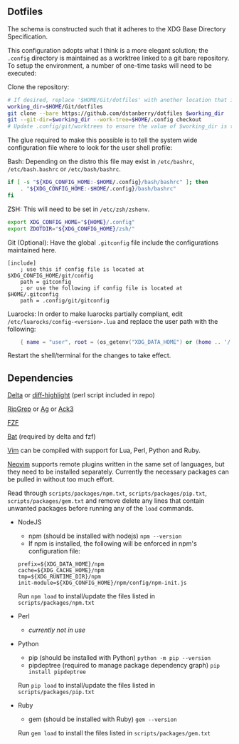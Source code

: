 Dotfiles
--------

The schema is constructed such that it adheres to the XDG Base Directory Specification.

This configuration adopts what I think is a more elegant solution; the `.config` directory is maintained as a worktree linked to a git bare repository. To setup the environment, a number of one-time tasks will need to be executed:

Clone the repository:

```bash
# If desired, replace '$HOME/Git/dotfiles' with another location that is preferred.
working_dir=$HOME/Git/dotfiles
git clone --bare https://github.com/dstanberry/dotfiles $working_dir
git --git-dir=$working_dir --work-tree=$HOME/.config checkout
# Update .config/git/worktrees to ensure the value of $working_dir is the same.
```

The glue required to make this possible is to tell the system wide configuration file where to look for the user shell profile:

Bash:
Depending on the distro this file may exist in `/etc/bashrc`, `/etc/bash.bashrc` or `/etc/bash/bashrc`.

```bash
if [ -s "${XDG_CONFIG_HOME:-$HOME/.config}/bash/bashrc" ]; then
    . "${XDG_CONFIG_HOME:-$HOME/.config}/bash/bashrc"
fi
```

ZSH:
This will need to be set in `/etc/zsh/zshenv`.

```zsh
export XDG_CONFIG_HOME="${HOME}/.config"
export ZDOTDIR="${XDG_CONFIG_HOME}/zsh/"
```

Git (Optional):
Have the global `.gitconfig` file include the configurations maintained here.

```gitconfig
[include]
    ; use this if config file is located at $XDG_CONFIG_HOME/git/config
    path = gitconfig
    ; or use the following if config file is located at $HOME/.gitconfig
    path = .config/git/gitconfig
```

Luarocks:
In order to make luarocks partially compliant, edit `/etc/luarocks/config-<version>.lua` and replace the user path with the following:
```lua
    { name = "user", root = (os_getenv("XDG_DATA_HOME") or (home .. '/.local/share')) .. "/luarocks" };
```

Restart the shell/terminal for the changes to take effect.

Dependencies
------------

[Delta](https://github.com/dandavison/delta) or [diff-highlight](https://github.com/git/git/tree/master/contrib/diff-highlight) (perl script included in repo)

[RipGrep](https://github.com/BurntSushi/ripgrep) or [Ag](https://github.com/ggreer/the_silver_searcher) or [Ack3](https://github.com/beyondgrep/ack3)

[FZF](https://github.com/junegunn/fzf)

[Bat](https://github.com/sharkdp/bat) (required by delta and fzf)

[Vim](https://github.com/vim/vim) can be compiled with support for Lua, Perl, Python and Ruby.

[Neovim](https://github.com/neovim/neovim) supports remote plugins written in the same set of languages, but they need to be installed separately. Currently the necessary packages can be pulled in without too much effort.

Read through `scripts/packages/npm.txt`, `scripts/packages/pip.txt`, `scripts/packages/gem.txt` and remove delete any lines that contain unwanted packages before running any of the `load` commands.

- NodeJS
   - npm (should be installed with nodejs) `npm --version`
   - If npm is installed, the following will be enforced in npm's configuration file:
    ```
    prefix=${XDG_DATA_HOME}/npm
    cache=${XDG_CACHE_HOME}/npm
    tmp=${XDG_RUNTIME_DIR}/npm
    init-module=${XDG_CONFIG_HOME}/npm/config/npm-init.js
    ```


  Run `npm load` to install/update the files listed in `scripts/packages/npm.txt`
 
- Perl
   - _currently not in use_ 

- Python
   - pip (should be installed with Python) `python -m pip --version`
   - pipdeptree (required to manage package dependency graph) `pip install pipdeptree`

  Run `pip load` to install/update the files listed in `scripts/packages/pip.txt`
 
- Ruby
   - gem (should be installed with Ruby) `gem --version`

  Run `gem load` to install the files listed in `scripts/packages/gem.txt`
